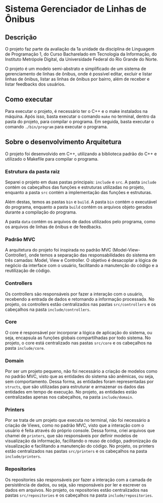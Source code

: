 # Sistema Gerenciador de Linhas de Ônibus


## Descrição

O projeto faz parte da avaliação da 1a unidade da disciplina de Linguagem de Programação 1, do Curso Bacharelado em Tecnologia da Informação, do Instituto Metrópole Digital, da Universidade Federal do Rio Grande do Norte.

O projeto é um modelo semi-abstrato e simplificado de um sistema de gerenciamento de linhas de ônibus, onde é possível editar, excluir e listar linhas de ônibus, listar as linhas de ônibus por bairro, além de receber e listar feedbacks dos usuários.

## Como executar

Para executar o projeto, é necessário ter o C++ e o make instalados na máquina. Após isso, basta executar o comando `make` no terminal, dentro da pasta do projeto, para compilar o programa. 
Em seguida, basta executar o comando `./bin/program` para executar o programa.

## Sobre o desenvolvimento Arquitetura

O projeto foi desenvolvido em C++, utilizando a biblioteca padrão do C++ e utilizado o Makefile para compilar o programa.

### Estrutura da pasta raiz

Separei o projeto em duas pastas principais: `include` e `src`. A pasta `include` contém os cabeçalhos das funções e estruturas utilizadas no projeto, enquanto a pasta `src` contém a implementação das funções e estruturas.

Além destas, temos as pastas `bin` e `build`. A pasta `bin` contém o executável do programa, enquanto a pasta `build` contém os arquivos objeto gerados durante a compilação do programa.

A pasta `data` contém os arquivos de dados utilizados pelo programa, como os arquivos de linhas de ônibus e de feedbacks.

### Padrão MVC
A arquitetura do projeto foi inspirada no padrão MVC (Model-View-Controller), onde temos a separação das responsabilidades do sistema em três camadas: Model, View e Controller. O objetivo é desacoplar a lógica de negócio da interface com o usuário, facilitando a manutenção do código e a reutilização de código.

### Controllers

Os controllers são responsáveis por fazer a interação com o usuário, recebendo a entrada de dados e retornando a informação processada. 
No projeto, os controllers estão centralizados nas pastas `src/controllers` e os cabeçalhos na pasta `include/controllers`.

### Core

O core é responsável por incorporar a lógica de aplicação do sistema, ou seja, encapsula as funções globais compartilhadas por todo sistema.
No projeto, o core está centralizado nas pastas `src/core` e os cabeçalhos na pasta `include/core`.

### Domain

Por ser um projeto pequeno, não foi necessário a criação de modelos como no padrão MVC, visto que as entidades do sistema são anêmicas, ou seja, sem comportamento. Dessa forma, as entidades foram representadas por `structs`, que são utilizadas para estruturar e armazenar os dados das entidades em tempo de execução.
No projeto, as entidades estão centralizadas apenas nos cabeçalhos, na pasta `include/domain`.

### Printers

Por se trata de um projeto que executa no terminal, não foi necessário a criação de Views, como no padrão MVC, visto que a interação com o usuário é feita através do próprio console. Dessa forma, criei arquivos que chamei de `printers`, que são responsáveis por definir modelos de visualização da informação, facilitando o reuso de código, padronização da visualização e facilitando a manutenção do código.
No projeto, os printers estão centralizados nas pastas `src/printers` e os cabeçalhos na pasta `include/printers`.

### Repositories

Os repositories são responsáveis por fazer a interação com a camada de persistência de dados, ou seja, são responsáveis por ler e escrever os dados em arquivos.
No projeto, os repositories estão centralizados nas pastas `src/repositories` e os cabeçalhos na pasta `include/repositories`.
